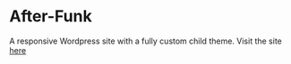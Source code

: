 # After-Funk
A responsive Wordpress site with a fully custom child theme.
Visit the site <a href="https://www.afterfunk.ca">here</a>
